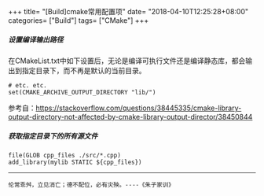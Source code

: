 +++
title= "[Build]cmake常用配置项"
date= "2018-04-10T12:25:28+08:00"
categories= ["Build"]
tags= ["CMake"]
+++


##### 设置编译输出路径
在CMakeList.txt中如下设置后，无论是编译可执行文件还是编译静态库，都会输出到指定目录下，而不再是默认的当前目录。

    # etc. etc.
    set(CMAKE_ARCHIVE_OUTPUT_DIRECTORY "lib/")

参考自：https://stackoverflow.com/questions/38445335/cmake-library-output-directory-not-affected-by-cmake-library-output-director/38450844

##### 获取指定目录下的所有源文件

    file(GLOB cpp_files ./src/*.cpp)
    add_library(mylib STATIC ${cpp_files})
	
***
`伦常乖舛，立见消亡；德不配位，必有灾殃。----《朱子家训》`